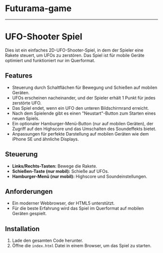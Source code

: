 # Futurama-game


---

# UFO-Shooter Spiel

Dies ist ein einfaches 2D-UFO-Shooter-Spiel, in dem der Spieler eine Rakete steuert, um UFOs zu zerstören. Das Spiel ist für mobile Geräte optimiert und funktioniert nur im Querformat.

## Features

- Steuerung durch Schaltflächen für Bewegung und Schießen auf mobilen Geräten.
- UFOs erscheinen nacheinander, und der Spieler erhält 1 Punkt für jedes zerstörte UFO.
- Das Spiel endet, wenn ein UFO den unteren Bildschirmrand erreicht.
- Nach dem Spielende gibt es einen "Neustart"-Button zum Starten eines neuen Spiels.
- Ein optionaler Hamburger-Menü-Button (nur auf mobilen Geräten), der Zugriff auf den Highscore und das Umschalten des Soundeffekts bietet.
- Anpassungen für perfekte Darstellung auf mobilen Geräten wie dem iPhone SE und ähnliche Displays.

## Steuerung

- **Links/Rechts-Tasten:** Bewege die Rakete.
- **Schießen-Taste (nur mobil):** Schieße auf UFOs.
- **Hamburger-Menü (nur mobil):** Highscore und Soundeinstellungen.

## Anforderungen

- Ein moderner Webbrowser, der HTML5 unterstützt.
- Für die beste Erfahrung wird das Spiel im Querformat auf mobilen Geräten gespielt.

## Installation

1. Lade den gesamten Code herunter.
2. Öffne die `index.html` Datei in einem Browser, um das Spiel zu starten.

